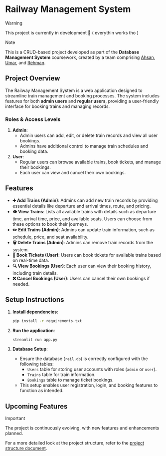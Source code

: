 # Railway Management System

> [!WARNING]
> This project is currently in development 🙂 ( everythin works tho )

> [!NOTE]
> This is a CRUD-based project developed as part of the **Database Management System** coursework, created by a team comprising [Ahsan](https://github.com/MrAhsan777), [Umar](https://github.com/Umarkeerio), and [Rehman](#).

## Project Overview
The Railway Management System is a web application designed to streamline train management and booking processes. The system includes features for both **admin users** and **regular users**, providing a user-friendly interface for booking trains and managing records.

### Roles & Access Levels
1. **Admin**:
   - Admin users can add, edit, or delete train records and view all user bookings.
   - Admins have additional control to manage train schedules and booking data.
2. **User**:
   - Regular users can browse available trains, book tickets, and manage their bookings.
   - Each user can view and cancel their own bookings.

## Features

- **➕ Add Trains (Admin)**: Admins can add new train records by providing essential details like departure and arrival times, route, and pricing.
- **👁️ View Trains**: Lists all available trains with details such as departure time, arrival time, price, and available seats. Users can choose from these options to book their journeys.
- **✏️ Edit Trains (Admin)**: Admins can update train information, such as schedule, price, and seat availability.
- **🗑️ Delete Trains (Admin)**: Admins can remove train records from the system.
- **📅 Book Tickets (User)**: Users can book tickets for available trains based on real-time data.
- **🔍 View Bookings (User)**: Each user can view their booking history, including train details.
- **❌ Cancel Bookings (User)**: Users can cancel their own bookings if needed.

## Setup Instructions

1. **Install dependencies**:
    ```bash
    pip install -r requirements.txt
    ```

2. **Run the application**:
    ```bash
    streamlit run app.py
    ```

3. **Database Setup**:
    - Ensure the database (`rail.db`) is correctly configured with the following tables:
        - `Users` table for storing user accounts with roles (`admin` or `user`).
        - `Trains` table for train information.
        - `Bookings` table to manage ticket bookings.
    - This setup enables user registration, login, and booking features to function as intended.

## Upcoming Features

> [!IMPORTANT]
> The project is continuously evolving, with new features and enhancements planned.

For a more detailed look at the project structure, refer to the [project structure document](https://github.com/Raufjatoi/Railway-Management-System/blob/main/struture.txt).

